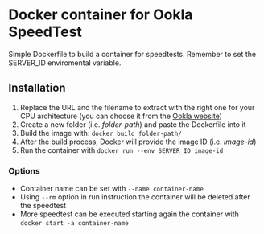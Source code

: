 # Docker container for Ookla SpeedTest

Simple Dockerfile to build a container for speedtests.
Remember to set the SERVER_ID enviromental variable.

## Installation

1. Replace the URL and the filename to extract with the right one for your CPU architecture (you can choose it from the [Ookla website](https://www.speedtest.net/apps/cli))
2. Create a new folder (i.e. _folder-path_) and paste the Dockerfile into it
3. Build the image with: `docker build folder-path/`
4. After the build process, Docker will provide the image ID (i.e. _image-id_)
5. Run the container with `docker run --env SERVER_ID image-id`

### Options

- Container name can be set with `--name container-name`
- Using `--rm` option in run instruction the container will be deleted after the speedtest
- More speedtest can be executed starting again the container with `docker start -a container-name`
